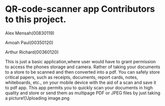 # QR-code-scanner app Contributors to this project.
Alex Mensah(00830119)

Amoah Paul(00350120)

Arthur Richard(00360120)

This is just  a basic application,where user would have to grant permission to access the phones storage and  camera.
Rather of taking your documents to a store to be scanned and then converted into a pdf. You can safely store critical papers, such as receipts, documents, report cards, notes, whiteboards, etc., on your mobile device with the aid of a scan and save it to pdf app.
This app permits you to quickly scan your documents in high quality and store or send them as multipage PDF or JPEG files by just taking a picture![Uploading image.png
